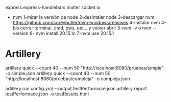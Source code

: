 express 
express-handlebars
multer
socket.io

- nvm
1-mirar la versión de node
2-desintalar node
3-descargar nvm https://github.com/coreybutler/nvm-windows/releases
4-instalar nvm
4-bis cerrar terminal, cmd, pws, etc... y volver abrir
5-nvm -v o nvm --version
6- nvm install 20.15.1c
7-nvm use 20.15.1


# Artillery 

artillery quick --count 40 --num 50 "http://localhost:8080/pruebas/simple" -o simple.json
artillery quick --count 40 --num 50 "http://localhost:8080/pruebas/compleja" -o compleja.json

artillery run config.yml --output testPerformace.json
artillery report testPerformace.json -o testResults.html